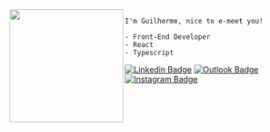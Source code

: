 <img align="left" height="200" src="https://i.pinimg.com/564x/5d/0e/d4/5d0ed4c42588b6c9d77fc626fd7e92df.jpg"/>

    I'm Guilherme, nice to e-meet you!
    
    - Front-End Developer
    - React
    - Typescript

[![Linkedin Badge](https://img.shields.io/badge/LinkedIn-0077B5?style=for-the-badge&logo=linkedin&logoColor=white&link=https://www.linkedin.com/in/guilhermeponte7/)](https://www.linkedin.com/in/guilhermeponte7/)
[![Outlook Badge](https://img.shields.io/badge/Outlook-0078D4?style=for-the-badge&logo=microsoft-outlook&logoColor=white&link=mailto:guilhermescponte@hotmail.com)](mailto:guilhermescponte@hotmail.com)
[![Instagram Badge](https://img.shields.io/badge/Instagram-E4405F?style=for-the-badge&logo=instagram&logoColor=white)](https://www.instagram.com/gponte7/)
